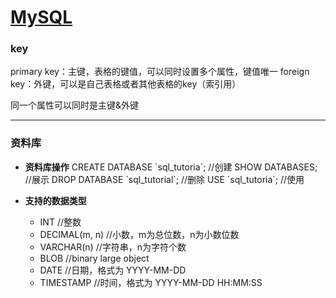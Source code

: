 # [MySQL](https://github.com/iLovEing/notebook/issues/22)

### key
primary key：主键，表格的键值，可以同时设置多个属性，键值唯一
foreign key：外键，可以是自己表格或者其他表格的key（索引用）

同一个属性可以同时是主键&外键

---

### 资料库

- **资料库操作**
CREATE DATABASE \`sql_tutoria\`;  //创建
SHOW DATABASES;  //展示
DROP DATABASE \`sql_tutorial\`;  //删除
USE \`sql_tutoria\`; //使用

- **支持的数据类型**
  - INT                        //整数
  - DECIMAL(m, n)     //小数，m为总位数，n为小数位数
  - VARCHAR(n)         //字符串，n为字符个数
  - BLOB                     //binary large object
  - DATE                     //日期，格式为 YYYY-MM-DD
  - TIMESTAMP          //时间，格式为 YYYY-MM-DD HH:MM:SS


